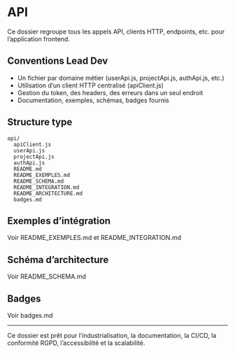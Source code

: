 # API

Ce dossier regroupe tous les appels API, clients HTTP, endpoints, etc. pour l’application frontend.

## Conventions Lead Dev
- Un fichier par domaine métier (userApi.js, projectApi.js, authApi.js, etc.)
- Utilisation d’un client HTTP centralisé (apiClient.js)
- Gestion du token, des headers, des erreurs dans un seul endroit
- Documentation, exemples, schémas, badges fournis

## Structure type
```
api/
  apiClient.js
  userApi.js
  projectApi.js
  authApi.js
  README.md
  README_EXEMPLES.md
  README_SCHEMA.md
  README_INTEGRATION.md
  README_ARCHITECTURE.md
  badges.md
```

## Exemples d’intégration
Voir README_EXEMPLES.md et README_INTEGRATION.md

## Schéma d’architecture
Voir README_SCHEMA.md

## Badges
Voir badges.md

---

Ce dossier est prêt pour l’industrialisation, la documentation, la CI/CD, la conformité RGPD, l’accessibilité et la scalabilité.
